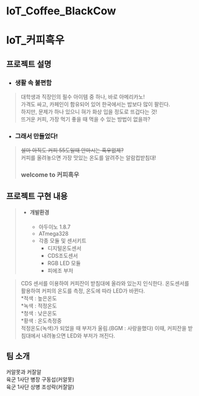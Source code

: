 # IoT_Coffee_BlackCow

# IoT_커피흑우

## 프로젝트 설명  
* ### 생활 속 불편함  
>대학생과 직장인의 필수 아이템 중 하나, 바로 아메리카노!  
>가격도 싸고, 카페인이 함유되어 있어 한국에서는 밥보다 많이 팔린다.  
>하지만, 문제가 하나 있으니 혀가 화상 입을 정도로 뜨겁다는 것!  
>뜨거운 커피, 가장 먹기 좋을 때 먹을 수 있는 방법이 없을까?  
  
* ### 그래서 만들었다!
>~~설마 아직도 커피 55도일때 안마시는 흑우없제?~~  
>커피를 올려놓으면 가장 맛있는 온도를 알려주는 알람컵받침대!  
>### welcome to **커피흑우**  
  
## 프로젝트 구현 내용  
> * #### 개발환경  
>   * 아두이노 1.8.7  
>   * ATmega328  
>   * 각종 모듈 및 센서키트  
>     * 디지털온도센서  
>     * CDS조도센서  
>     * RGB LED 모듈  
>     * 피에조 부저  

>CDS 센서를 이용하여 커피잔이 받침대에 올라와 있는지 인식한다.
>온도센서를 활용하여 커피의 온도를 측정, 온도에 따라 LED가 바뀐다.  
> *적색 : 높은온도  
> *녹색 : 적정온도  
> *청색 : 낮은온도  
> *황색 : 온도측정중  
>적정온도(녹색)가 되었을 때 부저가 울림.(BGM : 사랑을했다)
>이때, 커피잔을 받침대에서 내려놓으면 LED와 부저가 꺼진다.
  

  
## 팀 소개  
커알못과 커잘알  
육군 1사단 병장 구동섭(커알못)  
육군 1사단 상병 조성락(커잘알)
